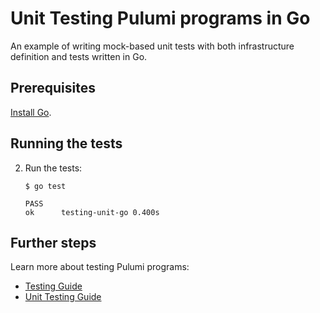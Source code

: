 # Unit Testing Pulumi programs in Go

An example of writing mock-based unit tests with both infrastructure definition and tests written in Go.

## Prerequisites

[Install Go](https://golang.org/doc/install).

## Running the tests

2.  Run the tests:

    ``` 
    $ go test

    PASS
    ok  	testing-unit-go	0.400s
    ```

## Further steps

Learn more about testing Pulumi programs:

- [Testing Guide](https://www.pulumi.com/docs/guides/testing/)
- [Unit Testing Guide](https://www.pulumi.com/docs/guides/testing/unit/)
